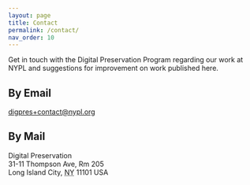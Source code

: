 ```yaml
---
layout: page
title: Contact
permalink: /contact/
nav_order: 10
---
```


Get in touch with the Digital Preservation Program regarding our work at NYPL and suggestions for improvement on work published here.

<h2>By Email</h2>
<a href="mailto:digpres+contact@nypl.org">digpres+contact@nypl.org</a>

<h2>By Mail</h2>
<p translate="no" typeof="schema:PostalAddress">
  <span property="schema:name">Digital Preservation</span><br>
  <span property="schema:streetAddress">31-11 Thompson Ave, Rm 205</span><br>
  <span property="schema:addressLocality">Long Island City</span>, <abbr title="New York" property="schema:addressRegion">NY</abbr> <span property="schema:postalCode">11101</span> <abbr property="schema:addressCountry">USA</abbr>
</p>



